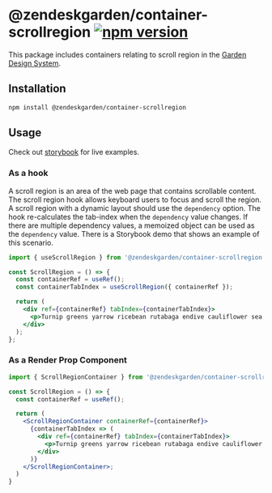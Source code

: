 # @zendeskgarden/container-scrollregion [![npm version][npm version badge]][npm version link]

[npm version badge]: https://flat.badgen.net/npm/v/@zendeskgarden/container-scrollregion
[npm version link]: https://www.npmjs.com/package/@zendeskgarden/container-scrollregion

This package includes containers relating to scroll region in the
[Garden Design System](https://zendeskgarden.github.io/).

## Installation

```sh
npm install @zendeskgarden/container-scrollregion
```

## Usage

Check out [storybook](https://zendeskgarden.github.io/react-containers) for live
examples.

### As a hook

A scroll region is an area of the web page that contains scrollable content. The
scroll region hook allows keyboard users to focus and scroll the region. A
scroll region with a dynamic layout should use the `dependency` option. The hook
re-calculates the tab-index when the `dependency` value changes. If there are
multiple dependency values, a memoized object can be used as the `dependency`
value. There is a Storybook demo that shows an example of this scenario.

```jsx
import { useScrollRegion } from '@zendeskgarden/container-scrollregion';

const ScrollRegion = () => {
  const containerRef = useRef();
  const containerTabIndex = useScrollRegion({ containerRef });

  return (
    <div ref={containerRef} tabIndex={containerTabIndex}>
      <p>Turnip greens yarrow ricebean rutabaga endive cauliflower sea.</p>
    </div>
  );
};
```

### As a Render Prop Component

```jsx
import { ScrollRegionContainer } from '@zendeskgarden/container-scrollregion';

const ScrollRegion = () => {
  const containerRef = useRef();

  return (
    <ScrollRegionContainer containerRef={containerRef}>
      {containerTabIndex => (
        <div ref={containerRef} tabIndex={containerTabIndex}>
          <p>Turnip greens yarrow ricebean rutabaga endive cauliflower sea.</p>
        </div>
      )}
    </ScrollRegionContainer>;
  )
}
```
